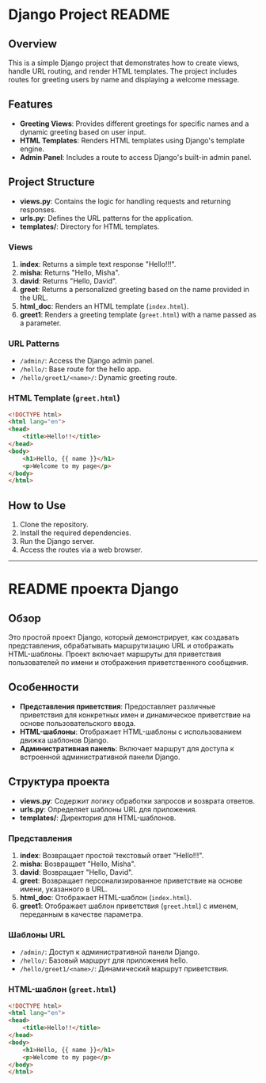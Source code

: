 # Django Project README

## Overview

This is a simple Django project that demonstrates how to create views, handle URL routing, and render HTML templates. The project includes routes for greeting users by name and displaying a welcome message.

## Features

- **Greeting Views**: Provides different greetings for specific names and a dynamic greeting based on user input.
- **HTML Templates**: Renders HTML templates using Django's template engine.
- **Admin Panel**: Includes a route to access Django's built-in admin panel.

## Project Structure

- **views.py**: Contains the logic for handling requests and returning responses.
- **urls.py**: Defines the URL patterns for the application.
- **templates/**: Directory for HTML templates.

### Views

1. **index**: Returns a simple text response "Hello!!!".
2. **misha**: Returns "Hello, Misha".
3. **david**: Returns "Hello, David".
4. **greet**: Returns a personalized greeting based on the name provided in the URL.
5. **html_doc**: Renders an HTML template (`index.html`).
6. **greet1**: Renders a greeting template (`greet.html`) with a name passed as a parameter.

### URL Patterns

- `/admin/`: Access the Django admin panel.
- `/hello/`: Base route for the hello app.
- `/hello/greet1/<name>/`: Dynamic greeting route.

### HTML Template (`greet.html`)

```html
<!DOCTYPE html>
<html lang="en">
<head>
    <title>Hello!!</title>
</head>
<body>
    <h1>Hello, {{ name }}</h1>
    <p>Welcome to my page</p>
</body>
</html>
```

## How to Use

1. Clone the repository.
2. Install the required dependencies.
3. Run the Django server.
4. Access the routes via a web browser.

---

# README проекта Django

## Обзор

Это простой проект Django, который демонстрирует, как создавать представления, обрабатывать маршрутизацию URL и отображать HTML-шаблоны. Проект включает маршруты для приветствия пользователей по имени и отображения приветственного сообщения.

## Особенности

- **Представления приветствия**: Предоставляет различные приветствия для конкретных имен и динамическое приветствие на основе пользовательского ввода.
- **HTML-шаблоны**: Отображает HTML-шаблоны с использованием движка шаблонов Django.
- **Административная панель**: Включает маршрут для доступа к встроенной административной панели Django.

## Структура проекта

- **views.py**: Содержит логику обработки запросов и возврата ответов.
- **urls.py**: Определяет шаблоны URL для приложения.
- **templates/**: Директория для HTML-шаблонов.

### Представления

1. **index**: Возвращает простой текстовый ответ "Hello!!!".
2. **misha**: Возвращает "Hello, Misha".
3. **david**: Возвращает "Hello, David".
4. **greet**: Возвращает персонализированное приветствие на основе имени, указанного в URL.
5. **html_doc**: Отображает HTML-шаблон (`index.html`).
6. **greet1**: Отображает шаблон приветствия (`greet.html`) с именем, переданным в качестве параметра.

### Шаблоны URL

- `/admin/`: Доступ к административной панели Django.
- `/hello/`: Базовый маршрут для приложения hello.
- `/hello/greet1/<name>/`: Динамический маршрут приветствия.

### HTML-шаблон (`greet.html`)

```html
<!DOCTYPE html>
<html lang="en">
<head>
    <title>Hello!!</title>
</head>
<body>
    <h1>Hello, {{ name }}</h1>
    <p>Welcome to my page</p>
</body>
</html>
```


